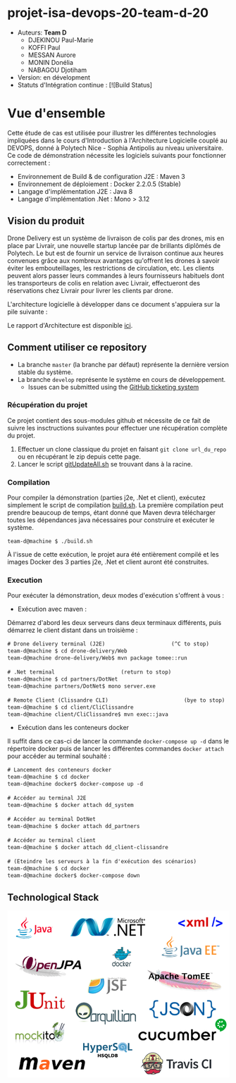 # projet-isa-devops-20-team-d-20

  * Auteurs: **Team D**
    * DJEKINOU Paul-Marie
    * KOFFI Paul
    * MESSAN Aurore
    * MONIN Donélia
    * NABAGOU Djotiham
  * Version: en dévelopment
  * Statuts d'Intégration continue : [![Build Status]
  
 # Vue d'ensemble
 Cette étude de cas est utilisée pour illustrer les différentes technologies impliquées dans le cours d'Introduction à l'Architecture Logicielle couplé au DEVOPS, donné à Polytech Nice - Sophia Antipolis au niveau universitaire. Ce code de démonstration nécessite les logiciels suivants pour fonctionner correctement :
 
   * Environnement de Build & de configuration J2E : Maven 3
   * Environnement de déploiement : Docker 2.2.0.5 (Stable)
   * Langage d'implémentation J2E : Java 8
   * Langage d'implémentation .Net : Mono > 3.12
   
  ## Vision du produit
  Drone Delivery est un système de livraison de colis par des drones, mis en place par Livrair, une nouvelle startup lancée par de brillants diplômés de Polytech.
  Le but est de fournir un service de livraison continue aux heures convenues grâce aux nombreux avantages qu'offrent les drones à savoir éviter les embouteillages, les restrictions de circulation, etc.
  Les clients peuvent alors passer leurs commandes à leurs fournisseurs habituels dont les transporteurs de colis en relation avec Livrair, effectueront des réservations chez Livrair pour livrer les clients par drone.
    
  L'architecture logicielle à développer dans ce document s'appuiera sur la pile suivante :
  
  Le rapport d'Architecture est disponible [ici](https://github.com/pns-isa-devops/projet-isa-devops-20-team-d-20/blob/master/docs/architecture.pdf).
  
  ## Comment utiliser ce repository
  * La branche `master` (la branche par défaut) représente la dernière version stable du système.
  * La branche `develop` représente le système en cours de développement.
    * Issues can be submitted using the [GitHub ticketing system](https://github.com/pns-isa-devops/projet-isa-devops-20-team-d-20/issues)
  
  ### Récupération du projet
  Ce projet contient des sous-modules github et nécessite de ce fait de suivre les insctructions suivantes pour effectuer une récupération complète du projet.
  1. Effectuer un clone classique du projet en faisant ```git clone url_du_repo``` ou en récupérant le zip depuis cette page.
  2. Lancer le script [gitUpdateAll.sh](./gitUpdateAll.sh) se trouvant dans à la racine.
    
  ### Compilation
  Pour compiler la démonstration (parties j2e, .Net et client), exécutez simplement le script de compilation [build.sh](./build.sh). La première compilation peut prendre beaucoup de temps, étant donné que Maven devra télécharger toutes les dépendances java nécessaires pour construire et exécuter le système.
  
    team-d@machine $ ./build.sh
    
  À l'issue de cette exécution, le projet aura été entièrement compilé et les images Docker des 3 parties j2e, .Net et client auront été construites.
  ### Execution
  Pour exécuter la démonstration, deux modes d'exécution s'offrent à vous :
  * Exécution avec maven :
  
  Démarrez d'abord les deux serveurs dans deux terminaux différents, puis démarrez le client distant dans un troisième :
  
    # Drone delivery terminal (J2E)						(^C to stop)
    team-d@machine $ cd drone-delivery/Web
    team-d@machine drone-delivery/Web$ mvn package tomee::run
  
    # .Net terminal						(return to stop)
    team-d@machine $ cd partners/DotNet
    team-d@machine partners/DotNet$ mono server.exe
    
    # Remote Client (Clissandre CLI)						(bye to stop)
    team-d@machine $ cd client/CliClissandre
    team-d@machine client/CliClissandre$ mvn exec::java

  * Exécution dans les conteneurs docker
  
  Il suffit dans ce cas-ci de lancer la commande ```docker-compose up -d``` dans le répertoire docker puis de lancer les différentes commandes ```docker attach``` pour accéder au terminal souhaité :
   
    # Lancement des conteneurs docker                   
    team-d@machine $ cd docker
    team-d@machine docker$ docker-compose up -d
  
    # Accéder au terminal J2E                               
    team-d@machine $ docker attach dd_system
    
    # Accéder au terminal DotNet                               
    team-d@machine $ docker attach dd_partners
    
    # Accéder au terminal client                               
    team-d@machine $ docker attach dd_client-clissandre
    
    # (Eteindre les serveurs à la fin d'exécution des scénarios)
    team-d@machine $ cd docker
    team-d@machine docker$ docker-compose down

  
  ## Technological Stack
  
  <p align="center">
    <img src="./docs/tech_stack.png"/>
  </p>
